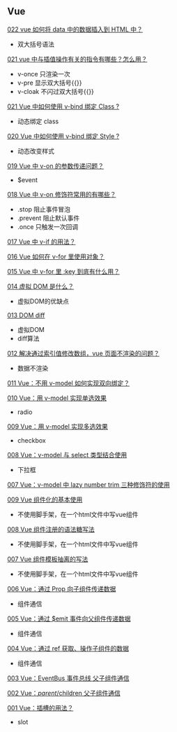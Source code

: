 ## Vue

[022 vue 如何将 data 中的数据插入到 HTML 中？](https://zhuanlan.zhihu.com/p/467444993)

* 双大括号语法

[021 vue 中与插值操作有关的指令有哪些？怎么用？](https://zhuanlan.zhihu.com/p/467885581)

* v-once 只渲染一次
* v-pre 显示双大括号{{}}
* v-cloak 不闪过双大括号{{}}

[021 Vue 中如何使用 v-bind 绑定 Class ?](https://zhuanlan.zhihu.com/p/469655669)

* 动态绑定 class

[020 Vue 中如何使用 v-bind 绑定 Style ?](https://zhuanlan.zhihu.com/p/470454150)

* 动态改变样式

[019 Vue 中 v-on 的参数传递问题？](https://zhuanlan.zhihu.com/p/473146467)

* $event

[018 Vue 中 v-on 修饰符常用的有哪些？](https://zhuanlan.zhihu.com/p/476626798)

* .stop 阻止事件冒泡
* .prevent 阻止默认事件
* .once 只触发一次回调

[017 Vue 中 v-if 的用法？](https://zhuanlan.zhihu.com/p/476634428)

[016 Vue 如何在 v-for 里使用对象？](https://zhuanlan.zhihu.com/p/478573911)

[015 Vue 中 v-for 里 :key 到底有什么用？](https://zhuanlan.zhihu.com/p/480038193)

[014 虚拟 DOM 是什么？](https://zhuanlan.zhihu.com/p/480051950)

* 虚拟DOM的优缺点

[013 DOM diff](https://zhuanlan.zhihu.com/p/480394858)

* 虚拟DOM
* diff算法

[012 解决通过索引值修改数组，vue 页面不渲染的问题？](https://zhuanlan.zhihu.com/p/488490750)

* 数据不渲染

[011 Vue：不用 v-model 如何实现双向绑定？](https://zhuanlan.zhihu.com/p/491892428)

[010 Vue：用 v-model 实现单选效果](https://zhuanlan.zhihu.com/p/491939677)

* radio

[009 Vue：用 v-model 实现多选效果](https://zhuanlan.zhihu.com/p/491975740)

* checkbox

[008 Vue：v-model 与 select 类型结合使用](https://zhuanlan.zhihu.com/p/492318927)

* 下拉框

[007 Vue：v-model 中 lazy number trim 三种修饰符的使用](https://zhuanlan.zhihu.com/p/492332191)

[009 Vue 组件化的基本使用](https://zhuanlan.zhihu.com/p/495709904)

- 不使用脚手架，在一个html文件中写vue组件

[008 Vue 组件注册的语法糖写法](https://zhuanlan.zhihu.com/p/495748814)

- 不使用脚手架，在一个html文件中写vue组件

[007 Vue 组件模板抽离的写法](https://zhuanlan.zhihu.com/p/495754089)

- 不使用脚手架，在一个html文件中写vue组件

[006 Vue：通过 Prop 向子组件传递数据](https://zhuanlan.zhihu.com/p/497040683)

- 组件通信

[005 Vue：通过 $emit 事件向父组件传递数据](https://zhuanlan.zhihu.com/p/497083184)

- 组件通信

[004 Vue：通过 ref 获取、操作子组件的数据](https://zhuanlan.zhihu.com/p/497207400)

- 组件通信

[003 Vue：EventBus 事件总线 父子组件通信](https://zhuanlan.zhihu.com/p/497819604)

[002 Vue：$parent/$children 父子组件通信](https://zhuanlan.zhihu.com/p/497848997)

[001 Vue：插槽的用法？](https://zhuanlan.zhihu.com/p/508338207)

- slot